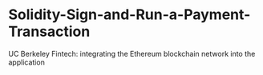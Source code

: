 # Solidity-Sign-and-Run-a-Payment-Transaction
UC Berkeley Fintech: integrating the Ethereum blockchain network into the application
